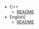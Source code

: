 <!-- docs/_sidebar.md -->

<!-- * [Home](/) -->
* C++
  - [README](C++/README.md)
* English]
  - [README](English/README.md)

